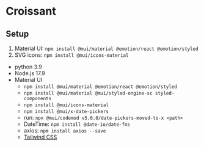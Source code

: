# Croissant

## Setup
1. Material UI: `npm install @mui/material @emotion/react @emotion/styled`
2. SVG icons: `npm install @mui/icons-material`


- python 3.9
- Node.js 17.9
- Material UI
    - `npm install @mui/material @emotion/react @emotion/styled`
    - `npm install @mui/material @mui/styled-engine-sc styled-components`
    - `npm install @mui/icons-material`
    - `npm install @mui/x-date-pickers`
    - run: `npx @mui/codemod v5.0.0/date-pickers-moved-to-x <path>`
    - DateTime: `npm install @date-io/date-fns`
    - axios: `npm install axios --save`
    - [Tailwind CSS](https://tailwindcss.com/docs/guides/nextjs)
